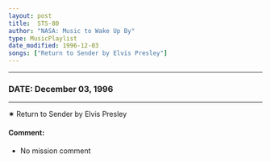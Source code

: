 ```yaml
---
layout: post
title:  STS-80
author: "NASA: Music to Wake Up By"
type: MusicPlaylist
date_modified: 1996-12-03
songs: ["Return to Sender by Elvis Presley"]
---
```


----
### DATE: December 03, 1996
----
✷ Return to Sender by Elvis Presley

#### Comment:
* No mission comment



<br/>
<center>
	<a target="_blank"
	   href="https://twitter.com/intent/tweet?hashtags=Space,NASA,Playlist,NASAWakeupCalls,SpaceProgram&text={{ page.author}}, '{{ page.songs.first }}' {{ page.title }}, {{ page.date | date: '%B %d, %Y' }}. {{ site.url }}{{ page.url }} @nasawakeupcalls">
	   <i class="fab fa-twitter" alt="Tweet this page" style="font-size: 1.3em;"></i>
	</a>
	&nbsp; 	<i class="fas fa-user-astronaut" style="font-size: 1.5em;"></i> &nbsp;
    <a type="amzn" search="'Return to Sender by Elvis Presley'" category="popular music">
        <i class="fab fa-amazon" style="font-size: 1.3em;"></i>
    </a>
</center>
